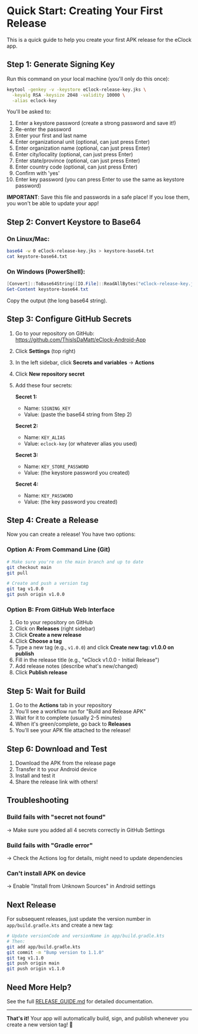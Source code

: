# Quick Start: Creating Your First Release

This is a quick guide to help you create your first APK release for the eClock app.

## Step 1: Generate Signing Key

Run this command on your local machine (you'll only do this once):

```bash
keytool -genkey -v -keystore eClock-release-key.jks \
  -keyalg RSA -keysize 2048 -validity 10000 \
  -alias eclock-key
```

You'll be asked to:
1. Enter a keystore password (create a strong password and save it!)
2. Re-enter the password
3. Enter your first and last name
4. Enter organizational unit (optional, can just press Enter)
5. Enter organization name (optional, can just press Enter)
6. Enter city/locality (optional, can just press Enter)
7. Enter state/province (optional, can just press Enter)  
8. Enter country code (optional, can just press Enter)
9. Confirm with 'yes'
10. Enter key password (you can press Enter to use the same as keystore password)

**IMPORTANT**: Save this file and passwords in a safe place! If you lose them, you won't be able to update your app!

## Step 2: Convert Keystore to Base64

### On Linux/Mac:
```bash
base64 -w 0 eClock-release-key.jks > keystore-base64.txt
cat keystore-base64.txt
```

### On Windows (PowerShell):
```powershell
[Convert]::ToBase64String([IO.File]::ReadAllBytes("eClock-release-key.jks")) | Out-File -Encoding ASCII keystore-base64.txt
Get-Content keystore-base64.txt
```

Copy the output (the long base64 string).

## Step 3: Configure GitHub Secrets

1. Go to your repository on GitHub: https://github.com/ThisIsDaMatt/eClock-Android-App
2. Click **Settings** (top right)
3. In the left sidebar, click **Secrets and variables** → **Actions**
4. Click **New repository secret**
5. Add these four secrets:

   **Secret 1:**
   - Name: `SIGNING_KEY`
   - Value: (paste the base64 string from Step 2)

   **Secret 2:**
   - Name: `KEY_ALIAS`
   - Value: `eclock-key` (or whatever alias you used)

   **Secret 3:**
   - Name: `KEY_STORE_PASSWORD`
   - Value: (the keystore password you created)

   **Secret 4:**
   - Name: `KEY_PASSWORD`
   - Value: (the key password you created)

## Step 4: Create a Release

Now you can create a release! You have two options:

### Option A: From Command Line (Git)

```bash
# Make sure you're on the main branch and up to date
git checkout main
git pull

# Create and push a version tag
git tag v1.0.0
git push origin v1.0.0
```

### Option B: From GitHub Web Interface

1. Go to your repository on GitHub
2. Click on **Releases** (right sidebar)
3. Click **Create a new release**
4. Click **Choose a tag**
5. Type a new tag (e.g., `v1.0.0`) and click **Create new tag: v1.0.0 on publish**
6. Fill in the release title (e.g., "eClock v1.0.0 - Initial Release")
7. Add release notes (describe what's new/changed)
8. Click **Publish release**

## Step 5: Wait for Build

1. Go to the **Actions** tab in your repository
2. You'll see a workflow run for "Build and Release APK"
3. Wait for it to complete (usually 2-5 minutes)
4. When it's green/complete, go back to **Releases**
5. You'll see your APK file attached to the release!

## Step 6: Download and Test

1. Download the APK from the release page
2. Transfer it to your Android device
3. Install and test it
4. Share the release link with others!

## Troubleshooting

### Build fails with "secret not found"
→ Make sure you added all 4 secrets correctly in GitHub Settings

### Build fails with "Gradle error"
→ Check the Actions log for details, might need to update dependencies

### Can't install APK on device
→ Enable "Install from Unknown Sources" in Android settings

## Next Release

For subsequent releases, just update the version number in `app/build.gradle.kts` and create a new tag:

```bash
# Update versionCode and versionName in app/build.gradle.kts
# Then:
git add app/build.gradle.kts
git commit -m "Bump version to 1.1.0"
git tag v1.1.0
git push origin main
git push origin v1.1.0
```

## Need More Help?

See the full [RELEASE_GUIDE.md](RELEASE_GUIDE.md) for detailed documentation.

---

**That's it!** Your app will automatically build, sign, and publish whenever you create a new version tag! 🚀

